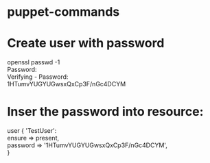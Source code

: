 # puppet-commands

# Create user with password
openssl passwd -1  <br />
Password: <br />
Verifying - Password: <br />
$1$HTumvYUGYUGwsxQxCp3F/nGc4DCYM<br />
 
 # Inser the password into resource:
 user { 'TestUser': <br />
  ensure   => present,<br />
  password => '$1$HTumvYUGYUGwsxQxCp3F/nGc4DCYM',<br />
}
